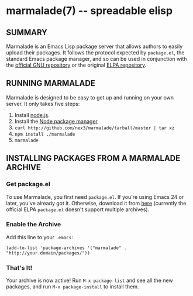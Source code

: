 marmalade(7) -- spreadable elisp
================================

## SUMMARY

Marmalade is an Emacs Lisp package server that allows authors to easily upload their
packages. It follows the protocol expected by `package.el`, the standard Emacs
package manager, and so can be used in conjunction with the [official GNU
repository](http://elpa.gnu.org/) or the original [ELPA
repository](http://tromey.com/elpa).

## RUNNING MARMALADE

Marmalade is designed to be easy to get up and running on your own server. It only
takes five steps:

1. Install [node.js](http://nodejs.org/#download).
2. Install the [Node package manager](http://github.com/isaacs/npm#readme)
3. `curl http://github.com/nex3/marmalade/tarball/master | tar xz`
4. `npm install ./marmalade`
5. `marmalade`

## INSTALLING PACKAGES FROM A MARMALADE ARCHIVE

### Get package.el

To use Marmalade, you first need `package.el`. If you're using Emacs 24 or later,
you've already got it. Otherwise, download it from
[here](http://github.com/technomancy/package.el/raw/master/package.el)
(currently the official ELPA `package.el` doesn't support multiple archives).

### Enable the Archive

Add this line to your `.emacs`:

    (add-to-list 'package-archives '("marmalade" . "http://your.domain/packages/"))

### That's It!

Your archive is now active! Run `M-x package-list` and see all the new packages,
and run `M-x package-install` to install them.
